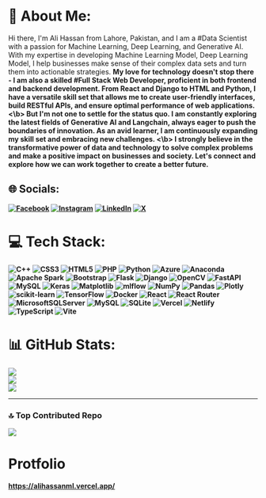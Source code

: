 # 💫 About Me:
Hi there, I'm Ali Hassan from Lahore, Pakistan, and I am a #Data Scientist with a passion for Machine Learning, Deep Learning, and Generative AI. With my expertise in developing Machine Learning Model, Deep Learning Model, I help businesses make sense of their complex data sets and turn them into actionable strategies.
<b>
My love for technology doesn't stop there - I am also a skilled #Full Stack Web Developer, proficient in both frontend and backend development. From React and Django to HTML and Python, I have a versatile skill set that allows me to create user-friendly interfaces, build RESTful APIs, and ensure optimal performance of web applications.
<\b>
But I'm not one to settle for the status quo. I am constantly exploring the latest fields of Generative AI and Langchain, always eager to push the boundaries of innovation. As an avid learner, I am continuously expanding my skill set and embracing new challenges.
<\b>
I strongly believe in the transformative power of data and technology to solve complex problems and make a positive impact on businesses and society. Let's connect and explore how we can work together to create a better future.

## 🌐 Socials:
[![Facebook](https://img.shields.io/badge/Facebook-%231877F2.svg?logo=Facebook&logoColor=white)](https://facebook.com/alihassanml) [![Instagram](https://img.shields.io/badge/Instagram-%23E4405F.svg?logo=Instagram&logoColor=white)](https://instagram.com/alihassanml) [![LinkedIn](https://img.shields.io/badge/LinkedIn-%230077B5.svg?logo=linkedin&logoColor=white)](https://linkedin.com/in/alihassanml) [![X](https://img.shields.io/badge/X-black.svg?logo=X&logoColor=white)](https://x.com/alihassanml) 

# 💻 Tech Stack:
![C++](https://img.shields.io/badge/c++-%2300599C.svg?style=for-the-badge&logo=c%2B%2B&logoColor=white) ![CSS3](https://img.shields.io/badge/css3-%231572B6.svg?style=for-the-badge&logo=css3&logoColor=white) ![HTML5](https://img.shields.io/badge/html5-%23E34F26.svg?style=for-the-badge&logo=html5&logoColor=white) ![PHP](https://img.shields.io/badge/php-%23777BB4.svg?style=for-the-badge&logo=php&logoColor=white) ![Python](https://img.shields.io/badge/python-3670A0?style=for-the-badge&logo=python&logoColor=ffdd54) ![Azure](https://img.shields.io/badge/azure-%230072C6.svg?style=for-the-badge&logo=microsoftazure&logoColor=white) ![Anaconda](https://img.shields.io/badge/Anaconda-%2344A833.svg?style=for-the-badge&logo=anaconda&logoColor=white) ![Apache Spark](https://img.shields.io/badge/Apache%20Spark-FDEE21?style=for-the-badge&logo=apachespark&logoColor=black) ![Bootstrap](https://img.shields.io/badge/bootstrap-%238511FA.svg?style=for-the-badge&logo=bootstrap&logoColor=white) ![Flask](https://img.shields.io/badge/flask-%23000.svg?style=for-the-badge&logo=flask&logoColor=white) ![Django](https://img.shields.io/badge/django-%23092E20.svg?style=for-the-badge&logo=django&logoColor=white) ![OpenCV](https://img.shields.io/badge/opencv-%23white.svg?style=for-the-badge&logo=opencv&logoColor=white) ![FastAPI](https://img.shields.io/badge/FastAPI-005571?style=for-the-badge&logo=fastapi) ![MySQL](https://img.shields.io/badge/mysql-%2300000f.svg?style=for-the-badge&logo=mysql&logoColor=white) ![Keras](https://img.shields.io/badge/Keras-%23D00000.svg?style=for-the-badge&logo=Keras&logoColor=white) ![Matplotlib](https://img.shields.io/badge/Matplotlib-%23ffffff.svg?style=for-the-badge&logo=Matplotlib&logoColor=black) ![mlflow](https://img.shields.io/badge/mlflow-%23d9ead3.svg?style=for-the-badge&logo=numpy&logoColor=blue) ![NumPy](https://img.shields.io/badge/numpy-%23013243.svg?style=for-the-badge&logo=numpy&logoColor=white) ![Pandas](https://img.shields.io/badge/pandas-%23150458.svg?style=for-the-badge&logo=pandas&logoColor=white) ![Plotly](https://img.shields.io/badge/Plotly-%233F4F75.svg?style=for-the-badge&logo=plotly&logoColor=white) ![scikit-learn](https://img.shields.io/badge/scikit--learn-%23F7931E.svg?style=for-the-badge&logo=scikit-learn&logoColor=white) ![TensorFlow](https://img.shields.io/badge/TensorFlow-%23FF6F00.svg?style=for-the-badge&logo=TensorFlow&logoColor=white) ![Docker](https://img.shields.io/badge/docker-%230db7ed.svg?style=for-the-badge&logo=docker&logoColor=white)
![React](https://img.shields.io/badge/react-%2320232a.svg?style=for-the-badge&logo=react&logoColor=%2361DAFB) ![React Router](https://img.shields.io/badge/React_Router-CA4245?style=for-the-badge&logo=react-router&logoColor=white) ![MicrosoftSQLServer](https://img.shields.io/badge/Microsoft%20SQL%20Server-CC2927?style=for-the-badge&logo=microsoft%20sql%20server&logoColor=white) ![MySQL](https://img.shields.io/badge/mysql-4479A1.svg?style=for-the-badge&logo=mysql&logoColor=white) ![SQLite](https://img.shields.io/badge/sqlite-%2307405e.svg?style=for-the-badge&logo=sqlite&logoColor=white) ![Vercel](https://img.shields.io/badge/vercel-%23000000.svg?style=for-the-badge&logo=vercel&logoColor=white) ![Netlify](https://img.shields.io/badge/netlify-%23000000.svg?style=for-the-badge&logo=netlify&logoColor=#00C7B7) ![TypeScript](https://img.shields.io/badge/typescript-%23007ACC.svg?style=for-the-badge&logo=typescript&logoColor=white) ![Vite](https://img.shields.io/badge/vite-%23646CFF.svg?style=for-the-badge&logo=vite&logoColor=white)
# 📊 GitHub Stats:
![](https://github-readme-stats.vercel.app/api?username=alihassanml&theme=tokyonight&hide_border=false&include_all_commits=false&count_private=false)<br/>
![](https://github-readme-streak-stats.herokuapp.com/?user=alihassanml&theme=tokyonight&hide_border=false)<br/>
![](https://github-readme-stats.vercel.app/api/top-langs/?username=alihassanml&theme=tokyonight&hide_border=false&include_all_commits=true&count_private=true&layout=compact)

---

### 🔝 Top Contributed Repo
![](https://github-contributor-stats.vercel.app/api?username=alihassanml&limit=5&theme=tokyonight&combine_all_yearly_contributions=true)


# Protfolio
https://alihassanml.vercel.app/
